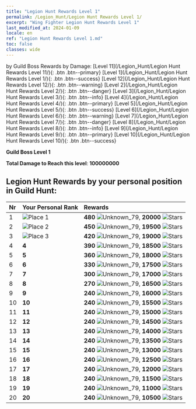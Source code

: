 ```yaml
---
title: "Legion Hunt Rewards Level 1"
permalink: /Legion_Hunt/Legion Hunt Rewards Level 1/
excerpt: "Wing Fighter Legion Hunt Rewards Level 1"
last_modified_at: 2024-01-09
locale: en
ref: "Legion Hunt Rewards Level 1.md"
toc: false
classes: wide
---
```


  by Guild Boss Rewards by Damage:   [Level 11](/Legion_Hunt/Legion Hunt Rewards Level 11/){: .btn .btn--primary}   [Level 1](/Legion_Hunt/Legion Hunt Rewards Level 1/){: .btn .btn--success}   [Level 12](/Legion_Hunt/Legion Hunt Rewards Level 12/){: .btn .btn--warning}   [Level 2](/Legion_Hunt/Legion Hunt Rewards Level 2/){: .btn .btn--danger}   [Level 3](/Legion_Hunt/Legion Hunt Rewards Level 3/){: .btn .btn--info}   [Level 4](/Legion_Hunt/Legion Hunt Rewards Level 4/){: .btn .btn--primary}   [Level 5](/Legion_Hunt/Legion Hunt Rewards Level 5/){: .btn .btn--success}   [Level 6](/Legion_Hunt/Legion Hunt Rewards Level 6/){: .btn .btn--warning}   [Level 7](/Legion_Hunt/Legion Hunt Rewards Level 7/){: .btn .btn--danger}   [Level 8](/Legion_Hunt/Legion Hunt Rewards Level 8/){: .btn .btn--info}   [Level 9](/Legion_Hunt/Legion Hunt Rewards Level 9/){: .btn .btn--primary}   [Level 10](/Legion_Hunt/Legion Hunt Rewards Level 10/){: .btn .btn--success} 



  **Guild Boss Level 1**

 **Total Damage to Reach this level**: **100000000**



## Legion Hunt Rewards by your personal position in Guild Hunt:

  |  Nr | Your Personal Rank | Rewards |
  |:----|:-------------------|:-------------|
 | 1  | ![Place 1](/images/place_1_p.png) | **480** ![Unknown_79](/images/item/jt_jd_img25_p.png),  **20000** ![Stars](/images/item/Stars_p.png) |
 | 2  | ![Place 2](/images/place_2_p.png) | **450** ![Unknown_79](/images/item/jt_jd_img25_p.png),  **19500** ![Stars](/images/item/Stars_p.png) |
 | 3  | ![Place 3](/images/place_3_p.png) | **420** ![Unknown_79](/images/item/jt_jd_img25_p.png),  **19000** ![Stars](/images/item/Stars_p.png) |
 | 4  | **4** | **390** ![Unknown_79](/images/item/jt_jd_img25_p.png),  **18500** ![Stars](/images/item/Stars_p.png) |
 | 5  | **5** | **360** ![Unknown_79](/images/item/jt_jd_img25_p.png),  **18000** ![Stars](/images/item/Stars_p.png) |
 | 6  | **6** | **330** ![Unknown_79](/images/item/jt_jd_img25_p.png),  **17500** ![Stars](/images/item/Stars_p.png) |
 | 7  | **7** | **300** ![Unknown_79](/images/item/jt_jd_img25_p.png),  **17000** ![Stars](/images/item/Stars_p.png) |
 | 8  | **8** | **270** ![Unknown_79](/images/item/jt_jd_img25_p.png),  **16500** ![Stars](/images/item/Stars_p.png) |
 | 9  | **9** | **240** ![Unknown_79](/images/item/jt_jd_img25_p.png),  **16000** ![Stars](/images/item/Stars_p.png) |
 | 10  | **10** | **240** ![Unknown_79](/images/item/jt_jd_img25_p.png),  **15500** ![Stars](/images/item/Stars_p.png) |
 | 11  | **11** | **240** ![Unknown_79](/images/item/jt_jd_img25_p.png),  **15000** ![Stars](/images/item/Stars_p.png) |
 | 12  | **12** | **240** ![Unknown_79](/images/item/jt_jd_img25_p.png),  **14500** ![Stars](/images/item/Stars_p.png) |
 | 13  | **13** | **240** ![Unknown_79](/images/item/jt_jd_img25_p.png),  **14000** ![Stars](/images/item/Stars_p.png) |
 | 14  | **14** | **240** ![Unknown_79](/images/item/jt_jd_img25_p.png),  **13500** ![Stars](/images/item/Stars_p.png) |
 | 15  | **15** | **240** ![Unknown_79](/images/item/jt_jd_img25_p.png),  **13000** ![Stars](/images/item/Stars_p.png) |
 | 16  | **16** | **240** ![Unknown_79](/images/item/jt_jd_img25_p.png),  **12500** ![Stars](/images/item/Stars_p.png) |
 | 17  | **17** | **240** ![Unknown_79](/images/item/jt_jd_img25_p.png),  **12000** ![Stars](/images/item/Stars_p.png) |
 | 18  | **18** | **240** ![Unknown_79](/images/item/jt_jd_img25_p.png),  **11500** ![Stars](/images/item/Stars_p.png) |
 | 19  | **19** | **240** ![Unknown_79](/images/item/jt_jd_img25_p.png),  **11000** ![Stars](/images/item/Stars_p.png) |
 | 20  | **20** | **240** ![Unknown_79](/images/item/jt_jd_img25_p.png),  **10500** ![Stars](/images/item/Stars_p.png) |
